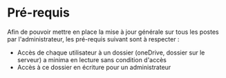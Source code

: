 # Pré-requis

Afin de pouvoir mettre en place la mise à jour générale sur tous les postes par l'administrateur, les pré-requis suivant sont à respecter : 

* Accès de chaque utilisateur à un dossier (oneDrive, dossier sur le serveur) a minima en lecture sans condition d'accès
* Accès à ce dossier en écriture pour un administrateur